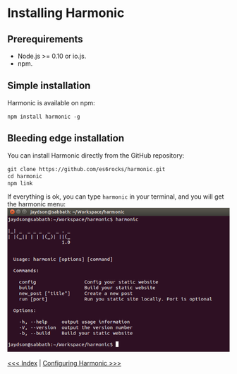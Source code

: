 # Installing Harmonic

## Prerequirements

- Node.js >= 0.10 or io.js.
- npm.

## Simple installation

Harmonic is available on npm:

```shell
npm install harmonic -g
```

## Bleeding edge installation

You can install Harmonic directly from the GitHub repository:

```shell
git clone https://github.com/es6rocks/harmonic.git
cd harmonic
npm link
```

If everything is ok, you can type `harmonic` in your terminal, and you will get the harmonic menu:  
![Harmonic CLI](img/harmonic-cli.png)

[<<< Index](README.md) | [Configuring Harmonic >>>](config.md)
